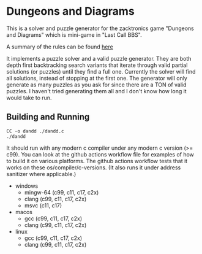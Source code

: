 # Dungeons and Diagrams

This is a solver and puzzle generator for the zacktronics game "Dungeons and Diagrams" which is mini-game in "Last Call BBS".

A summary of the rules can be found [here](https://trashworldnews.com/files/advanced_dungeons_and_diagrams.pdf)

It implements a puzzle solver and a valid puzzle generator. They are both depth first backtracking search variants that iterate through valid partial solutions (or puzzles) until they find a full one.
Currently the solver will find all solutions, instead of stopping at the first one. The generator will only generate as many puzzles as you ask for since there are a TON of valid puzzles. I haven't tried generating them all and I don't know how long it would take to run.

## Building and Running
```
CC -o dandd ./dandd.c
./dandd
```

It should run with any modern c compiler under any modern c version (>= c99). You can look at the github actions workflow file for examples of how to build it on various platforms. The github actions workflow tests that it works on these os/compiler/c-versions. (It also runs it under address sanitizer where applicable.)
* windows 
  * mingw-64 (c99, c11, c17, c2x)
  * clang (c99, c11, c17, c2x)
  * msvc (c11, c17)
* macos
  * gcc (c99, c11, c17, c2x)
  * clang (c99, c11, c17, c2x)
* linux
  * gcc (c99, c11, c17, c2x)
  * clang (c99, c11, c17, c2x)
